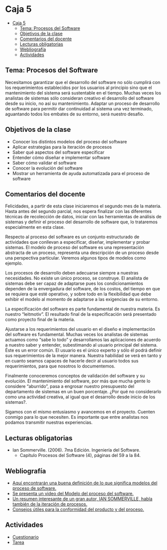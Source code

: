 # Caja 5

<!--toc:start-->
- [Caja 5](#caja-5)
  - [Tema: Procesos del Software](#tema-procesos-del-software)
  - [Objetivos de la clase](#objetivos-de-la-clase)
  - [Comentarios del docente](#comentarios-del-docente)
  - [Lecturas obligatorias](#lecturas-obligatorias)
  - [Webliografía](#webliografía)
  - [Actividades](#actividades)
<!--toc:end-->

## Tema: Procesos del Software

Necesitamos garantizar que el desarrollo del software no sólo cumplirá con los requerimientos establecidos por los usuarios al principio sino que el mantenimiento del sistema será sustentable en el tiempo. Muchas veces los analistas de sistemas sólo consideran creativo el desarrollo del software desde su inicio, no así su mantenimiento. Adaptar un proceso de desarrollo de software para permitir dar continuidad al sistema una vez terminado, aguantando todos los embates de su entorno, será nuestro desafío.

## Objetivos de la clase

- Conocer los distintos modelos del proceso del software
- Aplicar estrategias para la iteración de procesos
- Saber qué aspectos del software especificar
- Entender cómo diseñar e implementar software
- Saber cómo validar el software
- Conocer la evolución del software
- Mostrar un herramienta de ayuda automatizada para el proceso de software

## Comentarios del docente

Felicidades, a partir de esta clase iniciaremos el segundo mes de la materia. Hasta antes del segundo parcial, nos espera finalizar con las diferentes técnicas de recolección de datos, iniciar con las herramientas de análisis de sistemas y definir el proceso del desarrollo de software que, lo trataremos especialmente en esta clase.

Respecto al proceso del software es un conjunto estructurado de actividades que conllevan a especificar, diseñar, implementar y probar sistemas. El modelo de proceso del software es una representación abstracta de un proceso, representa una descripción de un proceso desde una perspectiva particular. Veremos algunos tipos de modelos como ejemplo.

Los procesos de desarrollo deben adecuarse siempre a nuestras necesidades. No existe un único proceso, se construye. El analista de sistemas debe ser capaz de adaptarse pues los condicionamientos dependen de la envergadura del software, de los costos, del tiempo en que se requiera que esté operativo, y sobre todo en la flexibilidad que debe exhibir el modelo al momento de adaptarse a las exigencias de su entorno.

La especificación del software es parte fundamental de nuestra materia. Es nuestro “leitmotiv”. El resultado final de la especificación será presentado como proyecto final de la materia.

Ajustarse a los requerimientos del usuario en el diseño e implementación del software es fundamental. Muchas veces los analistas de sistemas actuamos como “sabe lo todo” y desarrollamos las aplicaciones de acuerdo a nuestro saber y entender, subestimando al usuario principal del sistema. Éste es un error común. El usuario es el único experto y sólo él podrá definir sus requerimientos de la mejor manera. Nuestra habilidad se verá en tanto y en cuanto seamos capaces de hacerle decir al usuario todos sus requerimientos, para que nosotros lo documentemos.

Finalmente conoceremos conceptos de validación del software y su evolución. El mantenimiento del software, por más que mucha gente lo considere “aburrido”, pasa a engrosar nuestro presupuesto del departamento de sistemas en un buen porcentaje. ¿Por qué no considerarlo como una actividad creativa, al igual que el desarrollo desde inicio de los sistemas?.

Sigamos con el mismo entusiasmo y avancemos en el proyecto. Cuenten conmigo para lo que necesiten. Es importante que entre analistas nos podamos transmitir nuestras experiencias.

## Lecturas obligatorias

- Ian Sommerville. (2006). 7ma Edición. Ingeniería del Software.
  - Capítulo Procesos del Software (4), páginas del 59 a la 84.

## Webliografía

- [Aquí encontrarán una buena definición de lo que significa modelos del proceso de software.](http://analisisdesistemasdeinfor.blogspot.com/)
- [Se presenta un video del Modelo del proceso del software.](http://www.youtube.com/watch?v=aGXixpsRxjE)
- [Un resumen interesante de un gran autor, IAN SOMMERVILLE, habla también de la iteración de procesos.](http://lsi.ugr.es/~mvega/docis/cap4selSomm.pdf)
- [Consejos útiles para la conformidad del producto y del proceso.](http://www.thema-med.com/es/validacion-del-software-de-produccion-consejos-utiles-para-la-conformidad-del-producto-y-del-proceso/)

## Actividades

- [Cuestionario](./actividades/cuestionario.md)
- [Tarea](./actividades/tarea.md)
